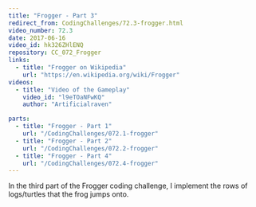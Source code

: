 ```yaml
---
title: "Frogger - Part 3"
redirect_from: CodingChallenges/72.3-frogger.html
video_number: 72.3
date: 2017-06-16
video_id: hk326ZHlENQ
repository: CC_072_Frogger
links:
  - title: "Frogger on Wikipedia"
    url: "https://en.wikipedia.org/wiki/Frogger"
videos:
  - title: "Video of the Gameplay"
    video_id: "l9eTOaNFwKQ"
    author: "Artificialraven"

parts:
  - title: "Frogger - Part 1"
    url: "/CodingChallenges/072.1-frogger"
  - title: "Frogger - Part 2"
    url: "/CodingChallenges/072.2-frogger"
  - title: "Frogger - Part 4"
    url: "/CodingChallenges/072.4-frogger"
---
```


In the third part of the Frogger coding challenge, I implement the rows of logs/turtles that the frog jumps onto.
